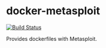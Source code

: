 # docker-metasploit

[![Build Status](https://travis-ci.org/diodonfrost/docker-metasploit.svg?branch=master)](https://travis-ci.org/diodonfrost/docker-metasploit)

Provides dockerfiles with Metasploit.
